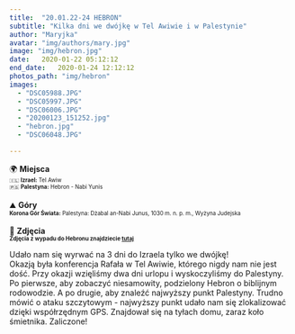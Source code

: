 ```yaml
---
title:  "20.01.22-24 HEBRON"
subtitle: "Kilka dni we dwójkę w Tel Awiwie i w Palestynie"
author: "Maryjka"
avatar: "img/authors/mary.jpg"
image: "img/hebron.jpg"
date:   2020-01-22 05:12:12
end_date:   2020-01-24 12:12:12
photos_path: "img/hebron"
images:
  - "DSC05988.JPG"
  - "DSC05997.JPG"
  - "DSC06006.JPG"
  - "20200123_151252.jpg"
  - "hebron.jpg"
  - "DSC06048.JPG"

---
```

🌍 **Miejsca**<br/>
<sub><sup>🇮🇱 **Izrael:** Tel Awiw</sup></sub><br/>
<sub><sup>🇵🇸 **Palestyna:** Hebron - Nabi Yunis</sup></sub><br/>
<br/>
⛰️ **Góry**<br/>
<sub><sup>**Korona Gór Świata:** Palestyna: Dżabal an-Nabi Junus, 1030 m. n. p. m., Wyżyna Judejska</sup></sub><br/>
<br/>
📸 **Zdjęcia**<br/>
<sub><sup>**Zdjęcia z wypadu do Hebronu znajdziecie <a href="https://photos.app.goo.gl/VKdYRcbgT3uG1fz79">tutaj</a>**</sup></sub>

Udało nam się wyrwać na 3 dni do Izraela tylko we dwójkę!<br/>
Okazją była konferencja Rafała w Tel Awiwie, którego nigdy nam nie jest dość. Przy okazji wzięliśmy dwa dni urlopu i wyskoczyliśmy do Palestyny. Po pierwsze, aby zobaczyć niesamowity, podzielony Hebron o biblijnym rodowodzie. A po drugie, aby znaleźć najwyższy punkt Palestyny. Trudno mówić o ataku szczytowym - najwyższy punkt udało nam się zlokalizować dzięki współrzędnym GPS. Znajdował się na tyłach domu, zaraz koło śmietnika. Zaliczone!
